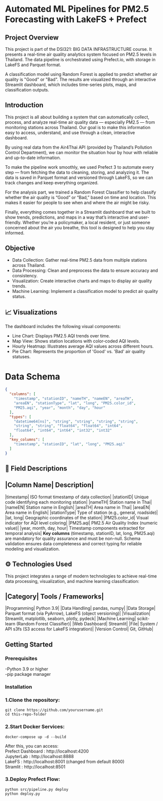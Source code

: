# Automated ML Pipelines for PM2.5 Forecasting with LakeFS + Prefect

## Project Overview
This project is part of the DSI321: BIG DATA INFRASTRUCTURE course. It presents a real-time air quality analytics system focused on PM2.5 levels in Thailand. The data pipeline is orchestrated using Prefect.io, with storage in LakeFS and Parquet format.

A classification model using Random Forest is applied to predict whether air quality is "Good" or "Bad". The results are visualized through an interactive Streamlit dashboard, which includes time-series plots, maps, and classification outputs.

## Introduction
This project is all about building a system that can automatically collect, process, and analyze real-time air quality data — especially PM2.5 — from monitoring stations across Thailand. Our goal is to make this information easy to access, understand, and use through a clean, interactive dashboard.

By using real data from the Air4Thai API (provided by Thailand’s Pollution Control Department), we can monitor the situation hour by hour with reliable and up-to-date information.

To make the pipeline work smoothly, we used Prefect 3 to automate every step — from fetching the data to cleaning, storing, and analyzing it. The data is saved in Parquet format and versioned through LakeFS, so we can track changes and keep everything organized.

For the analysis part, we trained a Random Forest Classifier to help classify whether the air quality is “Good” or “Bad,” based on time and location. This makes it easier for people to see when and where the air might be risky.

Finally, everything comes together in a Streamlit dashboard that we built to show trends, predictions, and maps in a way that’s interactive and user-friendly. Whether you’re a policymaker, a local resident, or just someone concerned about the air you breathe, this tool is designed to help you stay informed.  

## Objective  
- Data Collection: Gather real-time PM2.5 data from multiple stations across Thailand.
- Data Processing: Clean and preprocess the data to ensure accuracy and consistency.
- Visualization: Create interactive charts and maps to display air quality trends.
- Machine Learning: Implement a classification model to predict air quality status.

## 📈 Visualizations

The dashboard includes the following visual components:

- Line Chart: Displays PM2.5 AQI trends over time.
- Map View: Shows station locations with color-coded AQI levels.
- Hourly Heatmap: Illustrates average AQI values across different hours.
- Pie Chart: Represents the proportion of 'Good' vs. 'Bad' air quality statuses.

# Data Schema
```json
{
  "columns": [
    "timestamp", "stationID", "nameTH", "nameEN", "areaTH",
    "areaEN", "stationType", "lat", "long", "PM25.color_id",
    "PM25.aqi", "year", "month", "day", "hour"
  ],
  "types": [
    "datetime64[ns]", "string", "string", "string", "string", 
    "string", "string", "float64", "float64", "int64",  
    "float64", "int64", "int64", "int32", "int32"
  ],
  "key_columns": [
    "timestamp", "stationID", "lat", "long", "PM25.aqi"
  ]
}
```

## 📄 Field Descriptions
|Column Name|	Description|
---------------------------
|timestamp|	ISO format timestamp of data collection|
|stationID|	Unique code identifying each monitoring station|
|nameTH|	Station name in Thai|
|nameEN|	Station name in English|
|areaTH|	Area name in Thai|
|areaEN|	Area name in English|
|stationType|	Type of station (e.g., general, roadside)|
|lat, long|	Geographic coordinates of the station|
|PM25.color_id|	Visual indicator for AQI level coloring|
|PM25.aqi|	PM2.5 Air Quality Index (numeric value)|
|year, month, day, hour|	Timestamp components extracted for temporal analysis|
**Key columns** (timestamp, stationID, lat, long, PM25.aqi) are mandatory for quality assurance and must be non-null. Schema validation ensures data completeness and correct typing for reliable modeling and visualization.

## ⚙️ Technologies Used

This project integrates a range of modern technologies to achieve real-time data processing, visualization, and machine learning classification:

|Category|	Tools / Frameworks|
----------------------------
|Programming|	Python 3.9|
|Data Handling|	pandas, numpy|
|Data Storage|	Parquet format (via PyArrow), LakeFS (object versioning)|
|Visualization|	Streamlit, matplotlib, seaborn, plotly, pydeck|
|Machine Learning| scikit-learn (Random Forest Classifier)|
|Web Dashboard|	Streamlit|
|File| System / API	s3fs (S3 access for LakeFS integration)|
|Version Control|	Git, GitHub|

## Getting Started
### Prerequisites
-Python 3.9 or higher  
-pip package manager
### Installation
### 1.Clone the repository:
```
git clone https://github.com/yourusername.git
cd this-repo-folder
```
### 2.Start Docker Services:
```
docker-compose up -d --build
```
After this, you can access:  
Prefect Dashboard : http://localhost:4200  
JupyterLab : http://localhost:8888  
LakeFS : http://localhost:8001 (changed from default 8000)  
Stramlit : http://localhost:8501
### 3.Deploy Prefect Flow:
```
python src/pipeline.py deploy
python deploy.py
```



